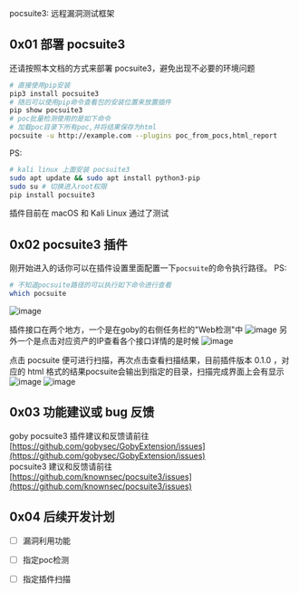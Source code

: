 pocsuite3: 远程漏洞测试框架
## 0x01 部署 pocsuite3
还请按照本文档的方式来部署 pocsuite3，避免出现不必要的环境问题

```bash
# 直接使用pip安装
pip3 install pocsuite3
# 随后可以使用pip命令查看包的安装位置来放置插件
pip show pocsuite3
# poc批量检测使用的是如下命令
# 加载poc目录下所有poc,并将结果保存为html
pocsuite -u http://example.com --plugins poc_from_pocs,html_report 
```

PS:
```bash
# kali linux 上面安装 pocsuite3
sudo apt update && sudo apt install python3-pip
sudo su # 切换进入root权限
pip install pocsuite3
```

插件目前在 macOS 和 Kali Linux 通过了测试

## 0x02 pocsuite3 插件
刚开始进入的话你可以在插件设置里面配置一下`pocsuite`的命令执行路径。
PS:
```bash
# 不知道pocsuite路径的可以执行如下命令进行查看
which pocsuite
```
![image](https://i.loli.net/2021/03/04/rfEcACXBdQsN9ZJ.png)


插件接口在两个地方，一个是在goby的右侧任务栏的"Web检测"中
![image](https://i.loli.net/2021/03/04/U1rupONxs4dehtW.png)
另外一个是点击对应资产的IP查看各个接口详情的是时候
![image](https://i.loli.net/2021/03/04/dWiJNuVf5eXUb93.png)

点击 pocsuite 便可进行扫描，再次点击查看扫描结果，目前插件版本 0.1.0 ，对应的 html 格式的结果pocsuite会输出到指定的目录，扫描完成界面上会有显示  
![image](https://i.loli.net/2021/03/04/dRqHpQbiMUjEJse.png)
![image](https://i.loli.net/2021/03/04/PWK8rx2YLwoBmbQ.png)

## 0x03 功能建议或 bug 反馈
goby pocsuite3 插件建议和反馈请前往 [https://github.com/gobysec/GobyExtension/issues](https://github.com/gobysec/GobyExtension/issues)  
pocsuite3 建议和反馈请前往 [https://github.com/knownsec/pocsuite3/issues](https://github.com/knownsec/pocsuite3/issues)  

## 0x04 后续开发计划
- [ ] 漏洞利用功能
- [ ] 指定poc检测
- [ ] 指定插件扫描

